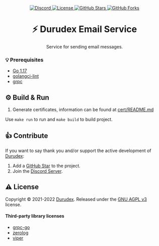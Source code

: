 <div align="center">
    <a href="https://discord.gg/4qcXbeVehZ">
        <img alt="Discord" src="https://img.shields.io/discord/882288646517035028?label=%F0%9F%92%AC%20discord">
    </a>
    <a href="https://github.com/durudex/durudex-email-service/blob/main/COPYING">
        <img alt="License" src="https://img.shields.io/github/license/durudex/durudex-email-service?label=%F0%9F%93%95%20license">
    </a>
    <a href="https://github.com/durudex/durudex-email-service/stargazers">
        <img alt="GitHub Stars" src="https://img.shields.io/github/stars/durudex/durudex-email-service?label=%E2%AD%90%20stars&logo=sdf">
    </a>
    <a href="https://github.com/durudex/durudex-email-service/network">
        <img alt="GitHub Forks" src="https://img.shields.io/github/forks/durudex/durudex-email-service?label=%F0%9F%93%81%20forks">
    </a>
</div>

<h1 align="center">⚡️ Durudex Email Service</h1>

<p align="center">
Service for sending email messages.
</p>

### 💡 Prerequisites
+ [Go 1.17](https://golang.org/)
+ [golangci-lint](https://golangci-lint.run/usage/install/)
+ [grpc](https://grpc.io/docs/languages/go/quickstart/)

## ⚙️ Build & Run
1) Generate certificates, information can be found at [cert/README.md](certs/README.md)

Use `make run` to run and `make build` to build project.

## 👍 Contribute
If you want to say thank you and/or support the active development of [Durudex](https://github.com/Durudex):
1) Add a [GitHub Star](https://github.com/Durudex/durudex-notif-service/stargazers) to the project.
2) Join the [Discord Server](https://discord.gg/4qcXbeVehZ).

## ⚠️ License
Copyright © 2021-2022 [Durudex](https://github.com/Durudex). Released under the [GNU AGPL v3](https://www.gnu.org/licenses/agpl-3.0.html) license.

#### Third-party library licenses
+ [grpc-go](https://github.com/grpc/grpc-go/blob/master/LICENSE)
+ [zerolog](https://github.com/rs/zerolog/blob/master/LICENSE)
+ [viper](https://github.com/spf13/viper/blob/master/LICENSE)

